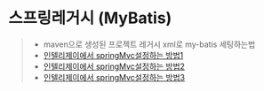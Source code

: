 # 스프링레거시 (MyBatis)

>  - maven으로 생성된 프로젝트 레거시 xml로 my-batis 세팅하는법 
>  - [인텔리제이에서 springMvc설정하는 방법1](https://glow153.tistory.com/25)
>  - [인텔리제이에서 springMvc설정하는 방법2](https://jeeneee.dev/spring/spring-project-intellij/)
>  - [인텔리제이에서 springMvc설정하는 방법3](https://whitepaek.tistory.com/56)
